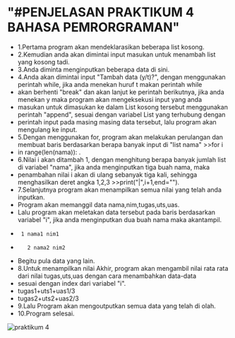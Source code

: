 #                                 "#PENJELASAN PRAKTIKUM 4 BAHASA PEMRORGRAMAN"
* 1.Pertama program akan mendeklarasikan beberapa list kosong.
* 2.Kemudian anda akan dimintai input masukan untuk menambah list yang kosong tadi.
* 3.Anda diminta menginputkan beberapa data di sini.
* 4.Anda akan dimintai input "Tambah data (y/t)?", dengan menggunakan perintah while, jika anda menekan huruf t makan perintah while
* akan berhenti "break" dan akan lanjut ke perintah berikutnya, jika anda menekan y maka program akan mengeksekusi input yang anda 
* masukan untuk dimasukan ke dalam List kosong tersebut menggunakan perintah "append", sesuai dengan variabel List yang terhubung dengan
* perintah input pada masing masing data tersebut, lalu program akan mengulang ke input.
* 5.Dengan menggunakan for, program akan melakukan perulangan dan membuat baris berdasarkan berapa banyak input di "list nama" >>for i 
* in range(len(nama)): .
* 6.Nilai i akan ditambah 1, dengan menghitung berapa banyak jumlah list di variabel "nama", jika anda menginputkan tiga buah nama, maka 
* penambahan nilai i akan di ulang sebanyak tiga kali, sehingga menghasilkan deret angka 1,2,3 >>print("|",i+1,end="").
* 7.Selanjutnya program akan menampilkan semua nilai yang telah anda inputkan.
* Program akan memanggil data nama,nim,tugas,uts,uas.
*   Lalu program akan meletakan data tersebut pada baris berdasarkan variabel "i", jika anda menginputkan dua buah nama maka akantampil.
*      1 nama1 nim1
*        2 nama2 nim2
*   Begitu pula data yang lain.
* 8.Untuk menampilkan nilai Akhir, program akan mengambil nilai rata rata dari nilai tugas,uts,uas dengan cara menambahkan data-data 
* sesuai dengan index dari variabel "i".
*    tugas1+uts1+uas1/3
*   tugas2+uts2+uas2/3
* 9.Lalu Program akan mengoutputkan semua data yang telah di olah.
* 10.Program selesai.

![praktikum 4](https://user-images.githubusercontent.com/57026867/69488241-3c240480-0e99-11ea-8edb-95bad920ef6e.jpg)
